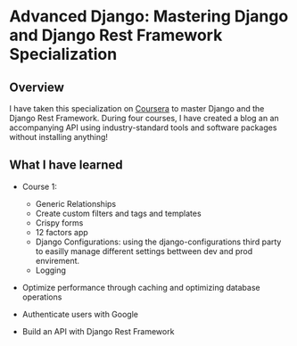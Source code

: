 # Advanced Django: Mastering Django and Django Rest Framework Specialization


## Overview

I have taken this specialization on [Coursera](https://www.coursera.org/specializations/codio-advanced-django-and-django-rest-framework) to master Django and the Django Rest Framework. 
During four courses, I have created a blog an an accompanying API using industry-standard tools and software packages without installing anything!

## What I have learned

- Course 1:
  - Generic Relationships
  - Create custom filters and tags and templates
  - Crispy forms
  - 12 factors app
  - Django Configurations: using the django-configurations third party to easilly manage different settings bettween dev and prod envirement.
  - Logging
  
- Optimize performance through caching and optimizing database operations

- Authenticate users with Google

- Build an API with Django Rest Framework
